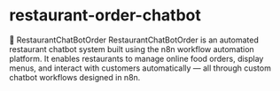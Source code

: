 # restaurant-order-chatbot
🍴 RestaurantChatBotOrder  RestaurantChatBotOrder is an automated restaurant chatbot system built using the n8n workflow automation platform. It enables restaurants to manage online food orders, display menus, and interact with customers automatically — all through custom chatbot workflows designed in n8n.

